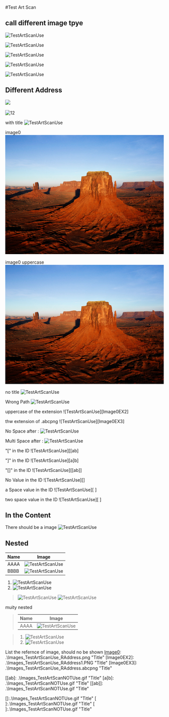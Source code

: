 #Test Art Scan

## call different image tpye

![TestArtScanUse](.\Images\_TestArtScanUse.bmp)

![TestArtScanUse](.\Images\_TestArtScanUse.gif)

![TestArtScanUse](Images\_TestArtScanUse.jpeg)

![TestArtScanUse](.\Images\_TestArtScanUse.jpg)

![TestArtScanUse](.\Images\_TestArtScanUse.png)

## Different Address
![](.\Images\_TestArtScanUse_NoName.jpeg)

![12](.\Images\_TestArtScanUse_NOName.bmp)

with title
![TestArtScanUse](.\Images\_TestArtScanUse_WithTitle.jpg "title")

image0
![TestArtScanUse][Image0]

image0 uppercase
![TestArtScanUse][IMAGE0]


no title
![TestArtScanUse][Image0EX0]

Wrong Path
![TestArtScanUse][Image0EX1]

uppercase of the extension
![TestArtScanUse][Image0EX2]

thw extension of .abcpng
![TestArtScanUse][Image0EX3]


No Space after : 
![TestArtScanUse][Image4]

Multi Space after :
![TestArtScanUse][sd]

"[" in the ID
![TestArtScanUse][[ab]

"]" in the ID
![TestArtScanUse][a]b]

"[]" in the ID
![TestArtScanUse][[ab]]

No Value in the ID
![TestArtScanUse][]

a Space value in the ID
![TestArtScanUse][ ]

two space value in the ID
![TestArtScanUse][  ]

## In the Content
There should be a image ![TestArtScanUse](.\Images\_TestArtScanUse_IntheContent.png)

## Nested

Name|Image
----|-----
AAAA|![TestArtScanUse](.\Images\_TestArtScanUse_NestedINTable.jpg)
BBBB|![TestArtScanUse][Image1]

1. ![TestArtScanUse](.\Images\_TestArtScanUse_NestedInList.jpg)
2. ![TestArtScanUse][Image2]

> ![TestArtScanUse](.\Images\_TestArtScanUse_NestedInblock.png)
> ![TestArtScanUse][Image3]

muity nested 
> Name|Image
> ----|----
> AAAA|![TestArtScanUse](.\Images\_TestArtScanUse_MutiNested.jpg) 

> 1. ![TestArtScanUse](.\Images\_TestArtScanUse_MutiNested.jpg) 
> 2. ![TestArtScanUse][Image3]
> 



List the refernce of image, should no be shown
[Image0]: .\Images\_TestArtScanUse_RAddress.png "Title"
[Image0EX2]: .\Images\_TestArtScanUse_RAddress1.PNG "Title"
[Image0EX3]: .\Images\_TestArtScanUse_RAddress.abcpng "Title"


[Image0EX0]: .\Images\_TestArtScanUse_RA_NoTitle.gif
[Image0EX1]: \_TestArtScanUse_RA_NoTitle.gif "Title"
[Image1]: .\Images\_TestArtScanUse_NestedINTable_RA.jpg "Title"
[Image2]: .\Images\_TestArtScanUse_NestedInList_RA.jpg "Title"
[Image3]: .\Images\_TestArtScanUse_NestedInblock_RA.png "Title"

[Image4]:.\Images\_TestArtScanNOTUse.bmp "Title"
[sd]:    .\Images\_TestArtScanNOTUse.gif "Title"

[[ab]:    .\Images\_TestArtScanNOTUse.gif "Title"
[a]b]:    .\Images\_TestArtScanNOTUse.gif "Title"
[[ab]]:    .\Images\_TestArtScanNOTUse.gif "Title"

[]:.\Images\_TestArtScanNOTUse.gif "Title"
[ ]:.\Images\_TestArtScanNOTUse.gif "Title"
[  ]:.\Images\_TestArtScanNOTUse.gif "Title"

[IMAGE0]: .\Images\Desert.jpg "Title"